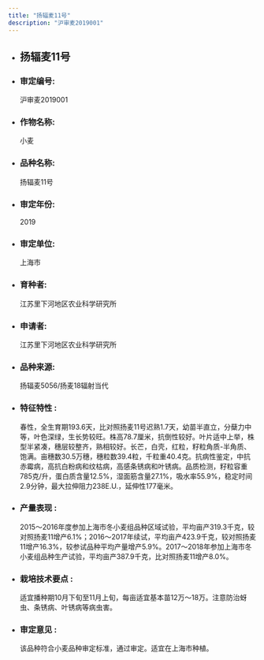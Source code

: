 ```yaml
---
title: "扬辐麦11号"
description: "沪审麦2019001"
---
```

* ## 扬辐麦11号
* ###  审定编号:  
   沪审麦2019001

*  ### 作物名称:  
   小麦

*   ###  品种名称: 
    扬辐麦11号

*   ### 审定年份: 
    2019

*   ### 审定单位:  
    上海市

*   ### 育种者:  
    江苏里下河地区农业科学研究所

*   ### 申请者:  
    江苏里下河地区农业科学研究所

*   ### 品种来源:  
    扬辐麦5056/扬麦18辐射当代

*   ### 特征特性 : 
    春性，全生育期193.6天，比对照扬麦11号迟熟1.7天，幼苗半直立，分蘖力中等，叶色深绿，生长势较旺。株高78.7厘米，抗倒性较好。叶片适中上举，株型半紧凑，穗层较整齐，熟相较好。长芒，白壳，红粒，籽粒角质-半角质、饱满。亩穗数30.5万穗，穗粒数39.4粒，千粒重40.4克。抗病性鉴定，中抗赤霉病，高抗白粉病和纹枯病，高感条锈病和叶锈病。品质检测，籽粒容重785克/升，蛋白质含量12.5%，湿面筋含量27.1%，吸水率55.9%，稳定时间2.9分钟，最大拉伸阻力238E.U.，延伸性177毫米。

*   ### 产量表现 : 
    2015～2016年度参加上海市冬小麦组品种区域试验，平均亩产319.3千克，较对照扬麦11增产6.1%；2016～2017年续试，平均亩产423.9千克，较对照扬麦11增产16.3%，较参试品种平均产量增产5.9%。2017～2018年参加上海市冬小麦组品种生产试验，平均亩产387.9千克，比对照扬麦11增产8.0%。

*   ### 栽培技术要点 : 
    适宜播种期10月下旬至11月上旬，每亩适宜基本苗12万～18万。注意防治蚜虫、条锈病、叶锈病等病虫害。

*   ### 审定意见 : 
    该品种符合小麦品种审定标准，通过审定。适宜在上海市种植。
